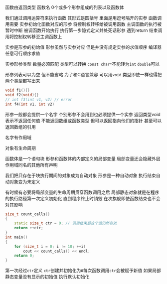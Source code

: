 函数由返回类型 函数名 0个或多个形参组成的列表以及函数体

我们通过调用运算符来执行函数 其形式是圆括号 里面是用逗号隔开的实参 函数调用需要 实参初始化函数对应的形参 将控制权转移给被调用函数 主调函数的执行被暂时中断 被调函数开始执行 执行第一步隐式定义并处死话形参 遇到return 结束调用将控制权转移至主调函数上 

实参是形参的初始值 形参虽然与实参对应 但是并没有规定实参的求值顺序 编译器任意可行顺序求值

实参形参类型 数量必须匹配  类型可以转换
`const char*`不能转为`int` `double`可以

形参列表可以为空 但不能省略 为了和C语言兼容 可以用`void` 类型即使一样也得把两个类型都写出来
```cpp
void f1(){}
void f2(void){}
// int f3(int v1, v2) // error
int f4(int v1, int v2)
```

形参一般都会提供一个名字 个别形参不会用到也必须提供一个实参
返回类型void表示不返回任何值 不能返回数组或函数类型 但可以返回指向他们的指针  甚至可以返回数组的引用

名字有作用域

对象有生命周期

函数体是一个语句块 形参和函数体的内部定义的局部变量 局部变量还会隐藏外层作用域同名的其他所有声明 

我们把只存在于块执行期间的对象成为自动对象 形参是一种自动对象 执行结束自动对象变为未定义

有时候有必要将局部变量的生命周期贯穿函数调用之后 局部静态对象就是在程序的执行路径第一次定义初始化 直到程序终止时销毁 在次旗舰即使函数结束也不会对其影响

```cpp
size_t count_calls()
{
    static size_t ctr = 0; // 调用结束后这个值仍然有效
    return ++ctr;
}
int main()
{
    for (size_t i = 0; i != 10; ++i)
        cout << count_calls() << endl;
    return 0;
}
```
第一次经过`ctr`定义 `ctr`创建并初始化为`0`每次函数调用`ctr`会被赋予新值 如果局部静态变量没有显示的初始值 执行默认初始化